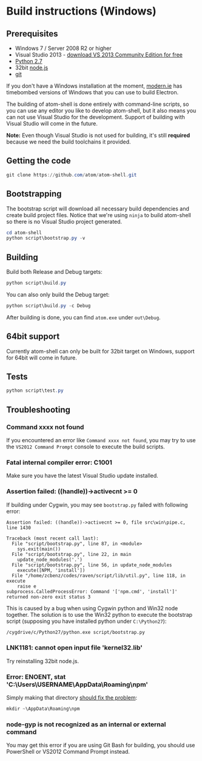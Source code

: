 # Build instructions (Windows)

## Prerequisites

* Windows 7 / Server 2008 R2 or higher
* Visual Studio 2013 - [download VS 2013 Community Edition for
  free](http://www.visualstudio.com/products/visual-studio-community-vs)
* [Python 2.7](http://www.python.org/download/releases/2.7/)
* 32bit [node.js](http://nodejs.org/download/)
* [git](http://git-scm.com)

If you don't have a Windows installation at the moment,
[modern.ie](https://www.modern.ie/en-us/virtualization-tools#downloads) has
timebombed versions of Windows that you can use to build Electron.

The building of atom-shell is done entirely with command-line scripts, so you
can use any editor you like to develop atom-shell, but it also means you can
not use Visual Studio for the development. Support of building with Visual
Studio will come in the future.

**Note:** Even though Visual Studio is not used for building, it's still
**required** because we need the build toolchains it provided.

## Getting the code

```powershell
git clone https://github.com/atom/atom-shell.git
```

## Bootstrapping

The bootstrap script will download all necessary build dependencies and create
build project files. Notice that we're using `ninja` to build atom-shell so
there is no Visual Studio project generated.

```powershell
cd atom-shell
python script\bootstrap.py -v
```

## Building

Build both Release and Debug targets:

```powershell
python script\build.py
```

You can also only build the Debug target:

```powershell
python script\build.py -c Debug
```

After building is done, you can find `atom.exe` under `out\Debug`.

## 64bit support

Currently atom-shell can only be built for 32bit target on Windows, support for
64bit will come in future.

## Tests

```powershell
python script\test.py
```

## Troubleshooting

### Command xxxx not found

If you encountered an error like `Command xxxx not found`, you may try to use
the `VS2012 Command Prompt` console to execute the build scripts.

### Fatal internal compiler error: C1001

Make sure you have the latest Visual Studio update installed.

### Assertion failed: ((handle))->activecnt >= 0

If building under Cygwin, you may see `bootstrap.py` failed with following
error:

```
Assertion failed: ((handle))->activecnt >= 0, file src\win\pipe.c, line 1430

Traceback (most recent call last):
  File "script/bootstrap.py", line 87, in <module>
    sys.exit(main())
  File "script/bootstrap.py", line 22, in main
    update_node_modules('.')
  File "script/bootstrap.py", line 56, in update_node_modules
    execute([NPM, 'install'])
  File "/home/zcbenz/codes/raven/script/lib/util.py", line 118, in execute
    raise e
subprocess.CalledProcessError: Command '['npm.cmd', 'install']' returned non-zero exit status 3
```

This is caused by a bug when using Cygwin python and Win32 node together. The
solution is to use the Win32 python to execute the bootstrap script (supposing
you have installed python under `C:\Python27`):

```bash
/cygdrive/c/Python27/python.exe script/bootstrap.py
```

### LNK1181: cannot open input file 'kernel32.lib'

Try reinstalling 32bit node.js.

### Error: ENOENT, stat 'C:\Users\USERNAME\AppData\Roaming\npm'

Simply making that directory [should fix the problem](http://stackoverflow.com/a/25095327/102704):

```powershell
mkdir ~\AppData\Roaming\npm
```

### node-gyp is not recognized as an internal or external command

You may get this error if you are using Git Bash for building, you should use
PowerShell or VS2012 Command Prompt instead.
